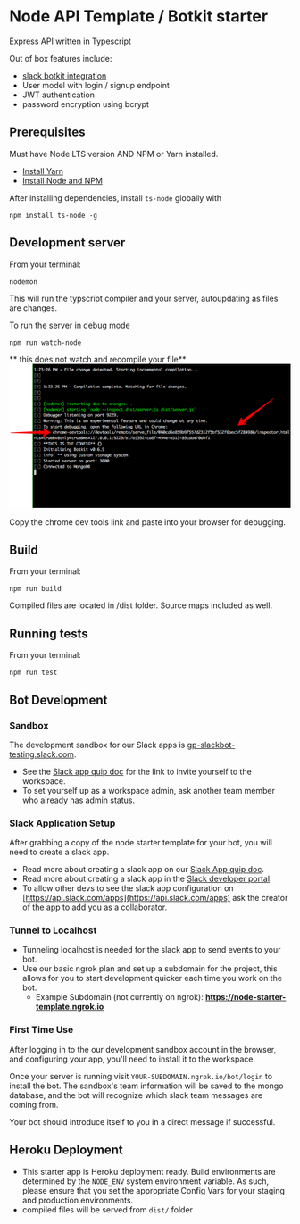 # Node API Template / Botkit starter

Express API written in Typescript

Out of box features include:
- [slack botkit integration](https://trim.quip.com/HcHWAZmnhjp9)
- User model with login / signup endpoint 
- JWT authentication 
- password encryption using bcrypt

## Prerequisites

Must have Node LTS version AND NPM or Yarn installed.

* [Install Yarn](https://yarnpkg.com/en/docs/install)
* [Install Node and NPM](https://nodejs.org/en/)

After installing dependencies, install `ts-node` globally with
```
npm install ts-node -g
```

## Development server

From your terminal:
```
nodemon
```
This will run the typscript compiler and your server, autoupdating as files are changes.

To run the server in debug mode
```
npm run watch-node
```
** this does not watch and recompile your file**
![Screenshot](https://github.com/TrimAgency/node-api-template/blob/master/github/devtools-screenshot.png)

Copy the chrome dev tools link and paste into your browser for debugging.

## Build
From your terminal:
```
npm run build
```

Compiled files are located in /dist folder.  Source maps included as well.

## Running tests
From your terminal:
```
npm run test
```

## Bot Development

### Sandbox

The development sandbox for our Slack apps is [gp-slackbot-testing.slack.com](https://gp-slackbot-testing.slack.com/).

* See the [Slack app quip doc](https://trim.quip.com/HcHWAZmnhjp9) for the link to invite yourself to the workspace.
* To set yourself up as a workspace admin, ask another team member who already has admin status.

### Slack Application Setup

After grabbing a copy of the node starter template for your bot, you will need to create a
slack app.

* Read more about creating a slack app on our [Slack App quip doc](https://trim.quip.com/HcHWAZmnhjp9).
* Read more about creating a slack app in the [Slack developer portal](https://api.slack.com/).
* To allow other devs to see the slack app configuration on [https://api.slack.com/apps](https://api.slack.com/apps) ask the creator of the app to add you as a collaborator.

### Tunnel to Localhost
* Tunneling localhost is needed for the slack app to send events to your bot. 
* Use our basic ngrok plan and set up a subdomain for the project, this allows for you to start development quicker each time you work on the bot.
  * Example Subdomain (not currently on ngrok): **https://node-starter-template.ngrok.io**

### First Time Use

After logging in to the our development sandbox account in the browser, and configuring your app, you'll need to install it to the workspace. 

Once your server is running visit `YOUR-SUBDOMAIN.ngrok.io/bot/login` to install the bot. The sandbox's team information will be saved to the mongo database, and the bot will recognize which slack team messages are coming from. 

Your bot should introduce itself to you in a direct message if successful. 

## Heroku Deployment

* This starter app is Heroku deployment ready. Build environments are determined
  by the `NODE_ENV` system environment variable.  As such, please ensure that
  you set the appropriate Config Vars for your staging and production
  environments.
* compiled files will be served from `dist/` folder

